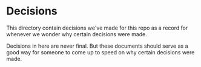 # Decisions

This directory contain decisions we've made for this repo as a record for whenever we wonder why certain decisions were made.

Decisions in here are never final. But these documents should serve as a good way for someone to come up to speed on why certain decisions were made.